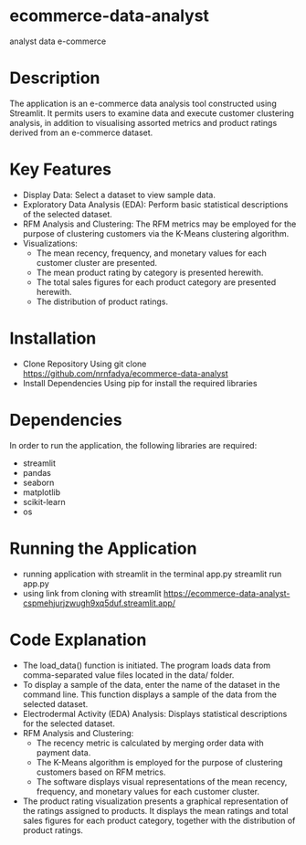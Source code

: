 # ecommerce-data-analyst
analyst data e-commerce

# Description
The application is an e-commerce data analysis tool constructed using Streamlit. It permits users to examine data and execute customer clustering analysis, in addition to visualising assorted metrics and product ratings derived from an e-commerce dataset.

# Key Features
- Display Data: Select a dataset to view sample data.
- Exploratory Data Analysis (EDA): Perform basic statistical descriptions of the selected dataset.
- RFM Analysis and Clustering: The RFM metrics may be employed for the purpose of clustering customers via the K-Means clustering algorithm.
- Visualizations:
  - The mean recency, frequency, and monetary values for each customer cluster are presented.
  - The mean product rating by category is presented herewith.
  - The total sales figures for each product category are presented herewith.
  - The distribution of product ratings.

# Installation
- Clone Repository
  Using git clone https://github.com/nrnfadya/ecommerce-data-analyst
- Install Dependencies
  Using pip for install the required libraries

# Dependencies
In order to run the application, the following libraries are required:
- streamlit
- pandas
- seaborn
- matplotlib
- scikit-learn
- os

# Running the Application
- running application with streamlit in the terminal app.py
  streamlit run app.py
- using link from cloning with streamlit https://ecommerce-data-analyst-cspmehjurjzwugh9xq5duf.streamlit.app/

# Code Explanation
- The load_data() function is initiated. The program loads data from comma-separated value files located in the data/ folder.
- To display a sample of the data, enter the name of the dataset in the command line. This function displays a sample of the data from the selected dataset.
- Electrodermal Activity (EDA) Analysis: Displays statistical descriptions for the selected dataset.
- RFM Analysis and Clustering:
  - The recency metric is calculated by merging order data with payment data.
  - The K-Means algorithm is employed for the purpose of clustering customers based on RFM metrics.
  - The software displays visual representations of the mean recency, frequency, and monetary values for each customer cluster.
- The product rating visualization presents a graphical representation of the ratings assigned to products. It displays the mean ratings and total sales figures for each product category, together with the distribution of product ratings.




